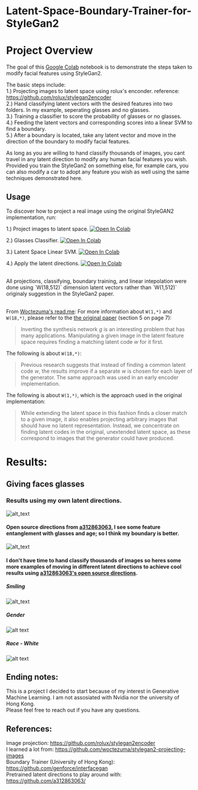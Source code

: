 # Latent-Space-Boundary-Trainer-for-StyleGan2

# Project Overview
The goal of this [Google Colab](https://colab.research.google.com/) notebook is to demonstrate the steps taken to modify facial features using StyleGan2.

The basic steps include: <br />
1.) Projecting images to latent space using rolux's enconder. reference: https://github.com/rolux/stylegan2encoder <br />
2.) Hand classifying latent vectors with the desired features into two folders. In my example, seperating glasses and no glasses. <br />
3.) Training a classifier to score the probability of glasses or no glasses. <br />
4.) Feeding the latent vectors and corresponding scores into a linear SVM to find a boundary. <br />
5.) After a boundary is located, take any latent vector and move in the direction of the boundary to modify facial features. <br/>

As long as you are willing to hand classify thousands of images, you cant travel in any latent direction to modify any human facial features you wish. Provided you train the StyleGan2 on something else, for example cars, you can also modify a car to adopt any feature you wish as well using the same techniques demonstrated here.

## Usage

To discover how to project a real image using the original StyleGAN2 implementation, run:

1.) Project images to latent space.
[![Open In Colab](https://colab.research.google.com/assets/colab-badge.svg)](https://colab.research.google.com/github/richard1634/Latent-Space-Boundary-Trainer-for-StyleGan2/blob/master/Make_latent_vectors.ipynb)

2.) Glasses Classifier.
[![Open In Colab](https://colab.research.google.com/assets/colab-badge.svg)](
https://colab.research.google.com/github/richard1634/Latent-Space-Boundary-Trainer-for-StyleGan2/blob/master/Glasses_classifier.ipynb)

3.) Latent Space Linear SVM.
[![Open In Colab](https://colab.research.google.com/assets/colab-badge.svg)](
https://colab.research.google.com/github/richard1634/Latent-Space-Boundary-Trainer-for-StyleGan2/blob/master/LatentSpaceLinearSVM.ipynb)

4.) Apply the latent directions.
[![Open In Colab](https://colab.research.google.com/assets/colab-badge.svg)](
https://colab.research.google.com/github/richard1634/Latent-Space-Boundary-Trainer-for-StyleGan2/blob/master/apply_latent_directions.ipynb)

<br/>
All projections, classifying, boundary training, and linear intepolation were done using `W(18,512)` dimension latent vectors rather than `W(1,512)` originaly suggestion in the StyleGan2 paper. 


<br/>From [Woctezuma's read.me][wocts-readme]: For more information about `W(1,*)` and `W(18,*)`, please refer to the [the original paper][stylegan2-paper] (section 5 on page 7):

> Inverting the synthesis network $g$ is an interesting problem that has many applications.
> Manipulating a given image in the latent feature space requires finding a matching latent code $w$ for it first.

The following is about `W(18,*)`:
> Previous research suggests that instead of finding a common latent code $w$, the results improve if a separate $w$ is chosen for each layer of the generator.
> The same approach was used in an early encoder implementation.

The following is about `W(1,*)`, which is the approach used in the original implementation:
> While extending the latent space in this fashion finds a closer match to a given image, it also enables projecting arbitrary images that should have no latent representation.
> Instead, we concentrate on finding latent codes in the original, unextended latent space, as these correspond to images that the generator could have produced.


# Results:
## Giving faces glasses
### Results using my own latent directions.
![alt_text](https://user-images.githubusercontent.com/36825309/103576401-ee454280-4e87-11eb-9f3a-834c95145caa.jpg)


#### Open source directions from [a312863063][os-directions], I see some feature entanglement with glasses and age; so I think my boundary is better.
![alt_text](https://user-images.githubusercontent.com/36825309/103577012-e0dc8800-4e88-11eb-81b0-f8d522ae0441.png) <br/>

#### I don't have time to hand classify thousands of images so heres some more examples of moving in different latent directions to achieve cool results using [a312863063's open source directions][os-directions].
##### Smiling
![alt_text](https://user-images.githubusercontent.com/36825309/103580238-b261ab80-4e8e-11eb-96c6-6924ce0d0124.png) <br/>
##### Gender
![alt text](https://user-images.githubusercontent.com/36825309/103580800-aaeed200-4e8f-11eb-9030-d9d120a5788c.png) <br/>

##### Race - White
![alt text](https://user-images.githubusercontent.com/36825309/103581686-56e4ed00-4e91-11eb-83d5-585ef33a4b07.jpg) <br/>

## Ending notes:
This is a project I decided to start because of my interest in Generative Machine Learning. I am not assosiated with Nvidia nor the university of Hong Kong. <br/>
Please feel free to reach out if you have any questions. <br/>


## References: <br/>

Image projection: https://github.com/rolux/stylegan2encoder <br/>
I learned a lot from: https://github.com/woctezuma/stylegan2-projecting-images <br/>
Boundary Trainer (University of Hong Kong): https://github.com/genforce/interfacegan <br/>
Pretrained latent directions to play around with: https://github.com/a312863063/ <br/>


<!--Definitions-->
[stylegan2-paper]: <https://arxiv.org/abs/1912.04958>
[wocts-readme]: <https://github.com/woctezuma/stylegan2-projecting-images/blob/master/README.md>
[os-directions]: <https://github.com/a312863063/>
